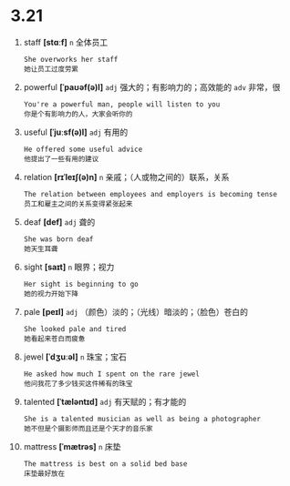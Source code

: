 # 3.21




1. staff **[stɑːf]** `n` 全体员工
    ```
    She overworks her staff
    她让员工过度劳累
    ```

2. powerful **[ˈpaʊəf(ə)l]** `adj` 强大的；有影响力的；高效能的 `adv` 非常，很
    ```
    You're a powerful man, people will listen to you
    你是个有影响力的人，大家会听你的
    ```

3. useful **[ˈjuːsf(ə)l]** `adj` 有用的
    ```
    He offered some useful advice
    他提出了一些有用的建议
    ```

4. relation **[rɪˈleɪʃ(ə)n]** `n` 亲戚；（人或物之间的）联系，关系
    ```
    The relation between employees and employers is becoming tense
    员工和雇主之间的关系变得紧张起来
    ```

5. deaf **[def]** `adj` 聋的
    ```
    She was born deaf
    她天生耳聋
    ```

6. sight **[saɪt]** `n` 眼界；视力
    ```
    Her sight is beginning to go
    她的视力开始下降
    ```

7. pale **[peɪl]** `adj` （颜色）淡的；（光线）暗淡的；（脸色）苍白的
    ```
    She looked pale and tired
    她看起来苍白而疲惫
    ```

8. jewel **[ˈdʒuːəl]** `n` 珠宝；宝石
    ```
    He asked how much I spent on the rare jewel
    他问我花了多少钱买这件稀有的珠宝
    ```

9. talented **[ˈtæləntɪd]** `adj` 有天赋的；有才能的
    ```
    She is a talented musician as well as being a photographer
    她不但是个摄影师而且还是个天才的音乐家
    ```

10. mattress **[ˈmætrəs]** `n` 床垫
    ```
    The mattress is best on a solid bed base
    床垫最好放在
    ```
